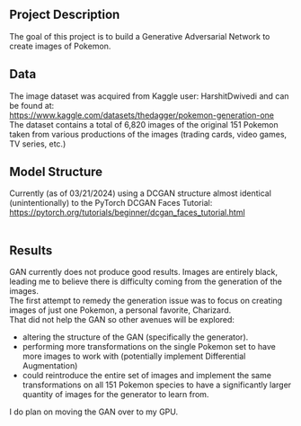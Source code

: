 ## Project Description <br>
The goal of this project is to build a Generative Adversarial Network to create images of Pokemon. <br>

## Data <br>
The image dataset was acquired from Kaggle user: HarshitDwivedi and can be found at: <br>
https://www.kaggle.com/datasets/thedagger/pokemon-generation-one <br>
The dataset contains a total of 6,820 images of the original 151 Pokemon taken from various productions of the images (trading cards, video games, TV series, etc.)
<br>
## Model Structure <br>
Currently (as of 03/21/2024) using a DCGAN structure almost identical (unintentionally) to the PyTorch DCGAN Faces Tutorial: <br>
https://pytorch.org/tutorials/beginner/dcgan_faces_tutorial.html <br>
<br>
## Results <br>
GAN currently does not produce good results. Images are entirely black, leading me to believe there is difficulty coming from the generation of the images. <br>
The first attempt to remedy the generation issue was to focus on creating images of just one Pokemon, a personal favorite, Charizard. <br>
That did not help the GAN so other avenues will be explored: <br>
- altering the structure of the GAN (specifically the generator).
- performing more transformations on the single Pokemon set to have more images to work with (potentially implement Differential Augmentation)
- could reintroduce the entire set of images and implement the same transformations on all 151 Pokemon species to have a significantly larger quantity of images for the generator to learn from. <br>

I do plan on moving the GAN over to my GPU.
